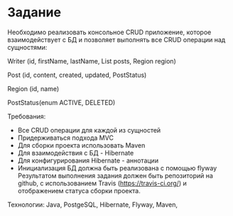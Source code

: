 <h1>Задание</h1>

Необходимо реализовать консольное CRUD приложение, которое
взаимодействует с БД и позволяет выполнять все CRUD операции над
сущностями:

Writer (id, firstName, lastName, List<Post> posts, Region region)
  
Post (id, content, created, updated, PostStatus)

Region (id, name)

PostStatus(enum ACTIVE, DELETED)


Требования:
- Все CRUD операции для каждой из сущностей
- Придерживаться подхода MVC
- Для сборки проекта использовать Maven
- Для взаимодействия с БД - Hibernate
- Для конфигурирования Hibernate - аннотации
- Инициализация БД должна быть реализована с помощью flyway
Результатом выполнения задания должен быть репозиторий на github, с
использованием Travis (https://travis-ci.org/) и отображением статуса сборки
проекта.

Технологии: Java, PostgeSQL, Hibernate, Flyway, Maven,
